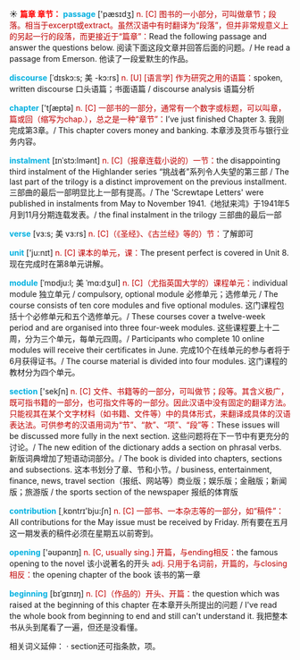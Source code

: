 ☀ <font color="red">**篇章 章节：**</font>
<font color="sky blue">**passage**</font> ['pæsɪdӡ] 
<font color="#c00000">n. [C] 图书的一小部分，可叫做章节；段落。相当于excerpt或extract。虽然汉语中有时翻译为“段落”，但并非常规意义上的另起一行的段落，而更接近于“篇章”：</font>Read the following passage and answer the questions below. 阅读下面这段文章并回答后面的问题。/ He read a passage from Emerson. 他读了一段爱默生的作品。
           
<font color="sky blue">**discourse**</font> [ˈdɪskɔ:s; 美 -kɔ:rs]
<font color="#c00000">n. [U] [语言学] 作为研究之用的语篇：</font>spoken, written discourse 口头语篇；书面语篇 / discourse analysis 语篇分析

<font color="sky blue">**chapter**</font> ['tʃæptə] 
<font color="#c00000">n. [C] 一部书的一部分，通常有一个数字或标题，可以叫章，篇或回（缩写为chap.），总之是一种“章节”：</font>I’ve just finished Chapter 3. 我刚完成第3章。/ This chapter covers money and banking. 本章涉及货币与银行业务内容。
       
<font color="sky blue">**instalment**</font> [ɪnˈstɔ:lmənt]
<font color="#c00000">n. [C]（报章连载小说的）一节：</font>the disappointing third instalment of the Highlander series “挑战者”系列令人失望的第三部 / The last part of the trilogy is a distinct improvement on the previous installment. 三部曲的最后一部明显比上一部有提高。/ The 'Screwtape Letters' were published in instalments from May to November 1941.《地狱来鸿》于1941年5月到11月分期连载发表。/ the final instalment in the trilogy 三部曲的最后一部

<font color="sky blue">**verse**</font> [vɜ:s; 美 vɜ:rs]
<font color="#c00000">n. [C]（《圣经》、《古兰经》等的）节：</font>了解即可

<font color="sky blue">**unit**</font> ['ju:nɪt] 
<font color="#c00000">n. [C] 课本的单元，课：</font>The present perfect is covered in Unit 8. 现在完成时在第8单元讲解。
        
<font color="sky blue">**module**</font> [ˈmɒdju:l; 美 ˈmɑ:dʒul]
<font color="#c00000">n. [C]（尤指英国大学的）课程单元：</font>individual module 独立单元 / compulsory, optional module 必修单元；选修单元 / The course consists of ten core modules and five optional modules. 这门课程包括十个必修单元和五个选修单元。/ These courses cover a twelve-week period and are organised into three four-week modules. 这些课程要上十二周，分为三个单元，每单元四周。/ Participants who complete 10 online modules will receive their certificates in June. 完成10个在线单元的参与者将于6月获得证书。/ The course material is divided into four modules. 这门课程的教材分为四个单元。

<font color="sky blue">**section**</font> ['sekʃn] 
<font color="#c00000">n. [C] 文件、书籍等的一部分，可叫做节；段等。其含义极广，既可指书籍的一部分，也可指文件等的一部分。因此汉语中没有固定的翻译方法。只能视其在某个文字材料（如书籍、文件等）中的具体形式，来翻译成具体的汉语表达法。可供参考的汉语用词为“节”、“款”、“项”、“段”等：</font>These issues will be discussed more fully in the next section. 这些问题将在下一节中有更充分的讨论。/ The new edition of the dictionary adds a section on phrasal verbs. 新版词典增加了短语动词部分。/ The book is divided into chapters, sections and subsections. 这本书划分了章、节和小节。/ business, entertainment, finance, news, travel section（报纸、网站等）商业版；娱乐版；金融版；新闻版；旅游版 / the sports section of the newspaper 报纸的体育版

<font color="sky blue">**contribution**</font> [͵kɒntrɪ'bju:ʃn] 
<font color="#c00000">n. [C] 一部书、一本杂志等的一部分，如“稿件”：</font>All contributions for the May issue must be received by Friday. 所有要在五月这一期发表的稿件必须在星期五以前寄到。

<font color="sky blue">**opening**</font> ['əʊpənɪŋ] 
<font color="#c00000">n. [C, usually sing.] 开篇，与ending相反：</font>the famous opening to the novel 该小说著名的开头 <font color="#c00000">adj. 只用于名词前，开篇的，与closing相反：</font>the opening chapter of the book 该书的第一章
           
<font color="sky blue">**beginning**</font> [bɪˈgɪnɪŋ]
<font color="#c00000">n. [C]（作品的）开头、开篇：</font>the question which was raised at the beginning of this chapter 在本章开头所提出的问题 / I've read the whole book from beginning to end and still can't understand it. 我把整本书从头到尾看了一遍，但还是没看懂。

相关词义延伸：
· section还可指条款，项。
